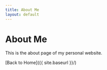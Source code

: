 ```yaml
---
title: About Me
layout: default
---
```


# About Me

This is the about page of my personal website.

[Back to Home]({{ site.baseurl }}/)  
